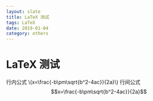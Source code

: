 ```yaml
---
layout: slate
title: LaTeX 测试
tags: LaTeX 
date: 2019-01-04
category: others
---
```

# LaTeX 测试
  

  
行内公式 \\(x=\frac{-b\pm\sqrt{b^2-4ac}}{2a}\\)
行间公式 $$x=\frac{-b\pm\sqrt{b^2-4ac}}{2a}$$